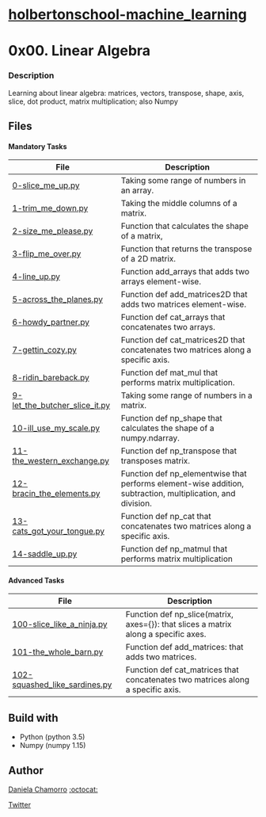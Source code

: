 # [holbertonschool-machine_learning](https://github.com/dalexach/holbertonschool-machine_learning)

# 0x00. Linear Algebra
### Description 
Learning about linear algebra: matrices, vectors, transpose, shape, axis, slice, dot product, matrix multiplication; also Numpy

## Files
#### Mandatory Tasks

| File | Description |
| ------ | ------ |
| [0-slice_me_up.py](0-slice_me_up.py) | Taking some range of numbers in an array. |
| [1-trim_me_down.py](1-trim_me_down.py) | Taking the middle columns of a matrix. |
| [2-size_me_please.py](2-size_me_please.py) | Function that calculates the shape of a matrix, |
| [3-flip_me_over.py](3-flip_me_over.py) | Function that returns the transpose of a 2D matrix. |
| [4-line_up.py](4-line_up.py) | Function add_arrays that adds two arrays element-wise. |
| [5-across_the_planes.py](5-across_the_planes.py) | Function def add_matrices2D that adds two matrices element-wise. |
| [6-howdy_partner.py](6-howdy_partner.py) | Function def cat_arrays that concatenates two arrays. |
| [7-gettin_cozy.py](7-gettin_cozy.py) | Function def cat_matrices2D that concatenates two matrices along a specific axis. |
| [8-ridin_bareback.py](8-ridin_bareback.py) | Function def mat_mul that performs matrix multiplication. |
| [9-let_the_butcher_slice_it.py](9-let_the_butcher_slice_it.py) | Taking some range of numbers in a matrix. |
| [10-ill_use_my_scale.py](10-ill_use_my_scale.py) | Function def np_shape that calculates the shape of a numpy.ndarray. |
| [11-the_western_exchange.py](11-the_western_exchange.py) | Function def np_transpose that transposes matrix. |
| [12-bracin_the_elements.py](12-bracin_the_elements.py) | Function def np_elementwise that performs element-wise addition, subtraction, multiplication, and division. |
| [13-cats_got_your_tongue.py](13-cats_got_your_tongue.py) | Function def np_cat that concatenates two matrices along a specific axis. |
| [14-saddle_up.py](14-saddle_up.py) | Function def np_matmul that performs matrix multiplication |

#### Advanced Tasks
| File | Description |
| ------ | ------ |
| [100-slice_like_a_ninja.py](100-slice_like_a_ninja.py) | Function def np_slice(matrix, axes={}): that slices a matrix along a specific axes. |
| [101-the_whole_barn.py](101-the_whole_barn.py) | Function def add_matrices: that adds two matrices. |
| [102-squashed_like_sardines.py](102-squashed_like_sardines.py) | Function def cat_matrices that concatenates two matrices along a specific axis. |


## Build with
- Python (python 3.5)
- Numpy (numpy 1.15)

## Author

[Daniela Chamorro](https://www.linkedin.com/in/dalexach/) [:octocat:](https://github.com/dalexach)

[Twitter](https://twitter.com/dalexach)
